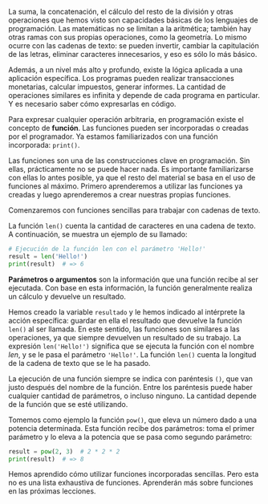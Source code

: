
La suma, la concatenación, el cálculo del resto de la división y otras operaciones que hemos visto son capacidades básicas de los lenguajes de programación. Las matemáticas no se limitan a la aritmética; también hay otras ramas con sus propias operaciones, como la geometría. Lo mismo ocurre con las cadenas de texto: se pueden invertir, cambiar la capitulación de las letras, eliminar caracteres innecesarios, y eso es sólo lo más básico.

Además, a un nivel más alto y profundo, existe la lógica aplicada a una aplicación específica. Los programas pueden realizar transacciones monetarias, calcular impuestos, generar informes. La cantidad de operaciones similares es infinita y depende de cada programa en particular. Y es necesario saber cómo expresarlas en código.

Para expresar cualquier operación arbitraria, en programación existe el concepto de **función**. Las funciones pueden ser incorporadas o creadas por el programador. Ya estamos familiarizados con una función incorporada: `print()`.

Las funciones son una de las construcciones clave en programación. Sin ellas, prácticamente no se puede hacer nada. Es importante familiarizarse con ellas lo antes posible, ya que el resto del material se basa en el uso de funciones al máximo. Primero aprenderemos a utilizar las funciones ya creadas y luego aprenderemos a crear nuestras propias funciones.

Comenzaremos con funciones sencillas para trabajar con cadenas de texto.

La función `len()` cuenta la cantidad de caracteres en una cadena de texto. A continuación, se muestra un ejemplo de su llamado:

```python
# Ejecución de la función len con el parámetro 'Hello!'
result = len('Hello!')
print(result)  # => 6
```

**Parámetros o argumentos** son la información que una función recibe al ser ejecutada. Con base en esta información, la función generalmente realiza un cálculo y devuelve un resultado.

Hemos creado la variable `resultado` y le hemos indicado al intérprete la acción específica: guardar en ella el resultado que devuelve la función `len()` al ser llamada. En este sentido, las funciones son similares a las operaciones, ya que siempre devuelven un resultado de su trabajo. La expresión `len('Hello!')` significa que se ejecuta la función con el nombre *len*, y se le pasa el parámetro `'Hello!'`. La función `len()` cuenta la longitud de la cadena de texto que se le ha pasado.

La ejecución de una función siempre se indica con paréntesis `()`, que van justo después del nombre de la función. Entre los paréntesis puede haber cualquier cantidad de parámetros, o incluso ninguno. La cantidad depende de la función que se esté utilizando.

Tomemos como ejemplo la función `pow()`, que eleva un número dado a una potencia determinada. Esta función recibe dos parámetros: toma el primer parámetro y lo eleva a la potencia que se pasa como segundo parámetro:

```python
result = pow(2, 3)  # 2 * 2 * 2
print(result)  # => 8
```

Hemos aprendido cómo utilizar funciones incorporadas sencillas. Pero esta no es una lista exhaustiva de funciones. Aprenderán más sobre funciones en las próximas lecciones.
